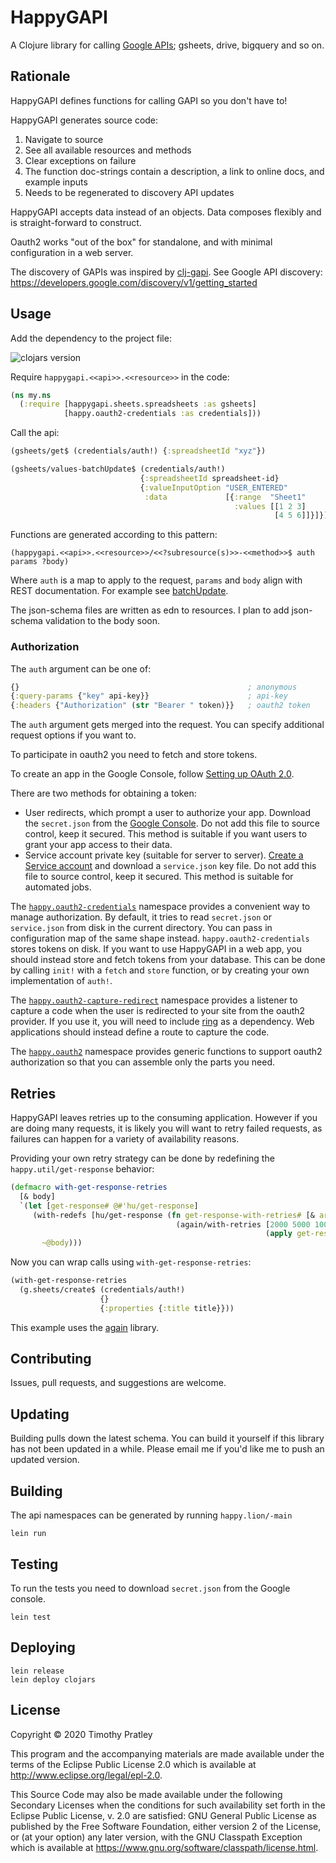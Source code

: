 # HappyGAPI

A Clojure library for calling [Google APIs](https://developers.google.com/apis-explorer); gsheets, drive, bigquery and so on.


## Rationale

HappyGAPI defines functions for calling GAPI so you don't have to!

HappyGAPI generates source code:
1. Navigate to source
2. See all available resources and methods
3. Clear exceptions on failure
4. The function doc-strings contain a description, a link to online docs, and example inputs
5. Needs to be regenerated to discovery API updates

HappyGAPI accepts data instead of an objects.
Data composes flexibly and is straight-forward to construct.

Oauth2 works "out of the box" for standalone, and with minimal configuration in a web server.

The discovery of GAPIs was inspired by [clj-gapi](https://github.com/ianbarber/clj-gapi).
See Google API discovery: https://developers.google.com/discovery/v1/getting_started


## Usage

Add the dependency to the project file:

![clojars version](https://clojars.org/happygapi/latest-version.svg)

Require `happygapi.<<api>>.<<resource>>` in the code:

```clojure
(ns my.ns
  (:require [happygapi.sheets.spreadsheets :as gsheets]
            [happy.oauth2-credentials :as credentials]))
```

Call the api:

```clojure
(gsheets/get$ (credentials/auth!) {:spreadsheetId "xyz"})

(gsheets/values-batchUpdate$ (credentials/auth!)
                             {:spreadsheetId spreadsheet-id}
                             {:valueInputOption "USER_ENTERED"
                              :data             [{:range  "Sheet1"
                                                  :values [[1 2 3]
                                                           [4 5 6]]}]})
```

Functions are generated according to this pattern:

```
(happygapi.<<api>>.<<resource>>/<<?subresource(s)>>-<<method>>$ auth params ?body)
```

Where `auth` is a map to apply to the request, `params` and `body` align with REST documentation.
For example see [batchUpdate](https://developers.google.com/sheets/api/reference/rest/v4/spreadsheets.values/batchUpdate).

The json-schema files are written as edn to resources.
I plan to add json-schema validation to the body soon.


### Authorization

The `auth` argument can be one of:

```clojure
{}                                                   ; anonymous
{:query-params {"key" api-key}}                      ; api-key
{:headers {"Authorization" (str "Bearer " token)}}   ; oauth2 token
```

The `auth` argument gets merged into the request.
You can specify additional request options if you want to.

To participate in oauth2 you need to fetch and store tokens.

To create an app in the Google Console, follow [Setting up OAuth 2.0](https://support.google.com/googleapi/answer/6158849?hl=en).

There are two methods for obtaining a token:
* User redirects, which prompt a user to authorize your app.
  Download the `secret.json` from the [Google Console](https://console.cloud.google.com/).
  Do not add this file to source control, keep it secured.
  This method is suitable if you want users to grant your app access to their data.
* Service account private key (suitable for server to server).
  [Create a Service account](https://developers.google.com/identity/protocols/oauth2/service-account)
  and download a `service.json` key file.
  Do not add this file to source control, keep it secured.
  This method is suitable for automated jobs.

The [`happy.oauth2-credentials`](src/happy/oauth2_credentials.clj) namespace provides a convenient way to
manage authorization.
By default, it tries to read `secret.json` or `service.json` from disk in the current directory.
You can pass in configuration map of the same shape instead.
`happy.oauth2-credentials` stores tokens on disk.
If you want to use HappyGAPI in a web app, you should instead store and fetch tokens from your database.
This can be done by calling `init!` with a `fetch` and `store` function, or by creating your own implementation of `auth!`.

The [`happy.oauth2-capture-redirect`](src/happy/oauth2_capture_redirect.clj)
namespace provides a listener to capture a code when the user is redirected to your site from the oauth2 provider.
If you use it, you will need to include [ring](https://github.com/ring-clojure/ring) as a dependency.
Web applications should instead define a route to capture the code.

The [`happy.oauth2`](src/happy/oauth2.clj) namespace provides generic functions to support oauth2 authorization so that you can assemble only the parts you need.


## Retries

HappyGAPI leaves retries up to the consuming application.
However if you are doing many requests, it is likely you will want to retry failed requests,
as failures can happen for a variety of availability reasons.

Providing your own retry strategy can be done by redefining the `happy.util/get-response` behavior:

```clj
(defmacro with-get-response-retries
  [& body]
  `(let [get-response# @#'hu/get-response]
     (with-redefs [hu/get-response (fn get-response-with-retries# [& args#]
                                     (again/with-retries [2000 5000 10000 15000]
                                                         (apply get-response# args#)))]
       ~@body)))
```

Now you can wrap calls using `with-get-response-retries`:

```clj
(with-get-response-retries
  (g.sheets/create$ (credentials/auth!)
                    {}
                    {:properties {:title title}}))
```

This example uses the [again](https://github.com/liwp/again) library.


## Contributing

Issues, pull requests, and suggestions are welcome.


## Updating

Building pulls down the latest schema.
You can build it yourself if this library has not been updated in a while.
Please email me if you'd like me to push an updated version.


## Building

The api namespaces can be generated by running `happy.lion/-main`

```
lein run
```

## Testing

To run the tests you need to download `secret.json` from the Google console.

```
lein test
```


## Deploying

```
lein release
lein deploy clojars
```

## License

Copyright © 2020 Timothy Pratley

This program and the accompanying materials are made available under the
terms of the Eclipse Public License 2.0 which is available at
http://www.eclipse.org/legal/epl-2.0.

This Source Code may also be made available under the following Secondary
Licenses when the conditions for such availability set forth in the Eclipse
Public License, v. 2.0 are satisfied: GNU General Public License as published by
the Free Software Foundation, either version 2 of the License, or (at your
option) any later version, with the GNU Classpath Exception which is available
at https://www.gnu.org/software/classpath/license.html.
